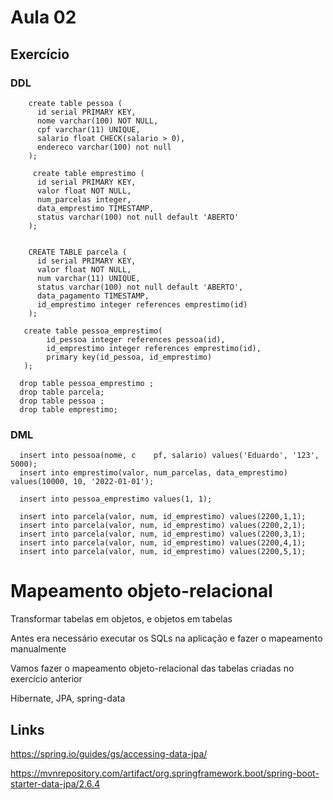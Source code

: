 # Aula 02

## Exercício


### DDL

        create table pessoa (
          id serial PRIMARY KEY,
          nome varchar(100) NOT NULL,
          cpf varchar(11) UNIQUE,
          salario float CHECK(salario > 0),
          endereco varchar(100) not null
        );

         create table emprestimo (
          id serial PRIMARY KEY,
          valor float NOT NULL,
          num_parcelas integer,
          data_emprestimo TIMESTAMP,
          status varchar(100) not null default 'ABERTO'
        );


        CREATE TABLE parcela (
          id serial PRIMARY KEY,
          valor float NOT NULL,
          num varchar(11) UNIQUE,
          status varchar(100) not null default 'ABERTO',
          data_pagamento TIMESTAMP,
          id_emprestimo integer references emprestimo(id)
        );

       create table pessoa_emprestimo(
            id_pessoa integer references pessoa(id),
            id_emprestimo integer references emprestimo(id),
            primary key(id_pessoa, id_emprestimo)
       );
    
      drop table pessoa_emprestimo ;
      drop table parcela;
      drop table pessoa ;
      drop table emprestimo;

### DML

      insert into pessoa(nome, c    pf, salario) values('Eduardo', '123', 5000);
      insert into emprestimo(valor, num_parcelas, data_emprestimo) values(10000, 10, '2022-01-01');

      insert into pessoa_emprestimo values(1, 1);

      insert into parcela(valor, num, id_emprestimo) values(2200,1,1);
      insert into parcela(valor, num, id_emprestimo) values(2200,2,1);
      insert into parcela(valor, num, id_emprestimo) values(2200,3,1);
      insert into parcela(valor, num, id_emprestimo) values(2200,4,1);
      insert into parcela(valor, num, id_emprestimo) values(2200,5,1);
      
# Mapeamento objeto-relacional      

Transformar tabelas em objetos, e objetos em tabelas

Antes era necessário executar os SQLs na aplicação e fazer o mapeamento manualmente

Vamos fazer o mapeamento objeto-relacional das tabelas criadas no exercício anterior

Hibernate, JPA, spring-data

## Links

https://spring.io/guides/gs/accessing-data-jpa/

https://mvnrepository.com/artifact/org.springframework.boot/spring-boot-starter-data-jpa/2.6.4


      
